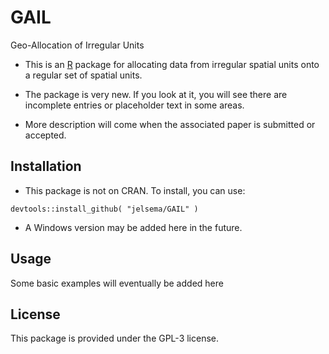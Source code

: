 GAIL
====

Geo-Allocation of Irregular Units

- This is an [R](https://cran.r-project.org/) package for allocating data from irregular spatial units onto a regular set of spatial units.

- The package is very new. If you look at it, you will see there are incomplete entries or placeholder text in some areas.

- More description will come when the associated paper is submitted or accepted.


## Installation

- This package is not on CRAN. To install, you can use:

`devtools::install_github( "jelsema/GAIL" )`

- A Windows version may be added here in the future.

## Usage

Some basic examples will eventually be added here

## License

This package is provided under the GPL-3 license.
